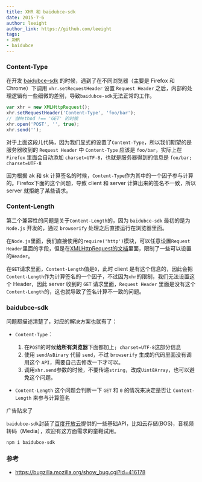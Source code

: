 ```yaml
---
title: XHR 和 baidubce-sdk
date: 2015-7-6
author: leeight
author_link: https://github.com/leeight
tags:
- XHR
- baidubce
---
```



### Content-Type

在开发 [baidubce-sdk](https://www.npmjs.com/package/baidubce-sdk) 的时候，遇到了在不同浏览器（主要是 Firefox 和 Chrome）下调用 `xhr.setRequestHeader` 设置 `Request Header` 之后，内部的处理逻辑有一些细微的差别，导致`baidubce-sdk`无法正常的工作。


```js
var xhr = new XMLHttpRequest();
xhr.setRequestHeader('Content-Type', 'foo/bar');
// 当Method !== 'GET' 的时候
xhr.open('POST', '', true);
xhr.send('');
```

对于上面这段儿代码，因为我们显式的设置了`Content-Type`，所以我们期望的是服务器收到的 `Request Header` 中 `Content-Type` 应该是 `foo/bar`，实际上在 `Firefox` 里面会自动添加 `charset=UTF-8`，也就是服务器得到的信息是 `foo/bar; charset=UTF-8`

<!-- more -->

因为根据 ak 和 sk 计算签名的时候，`Content-Type`作为其中的一个因子参与计算的。Firefox下面的这个问题，导致 client 和 server 计算出来的签名不一致，所以 server 就拒绝了某些请求。

### Content-Length

第二个兼容性的问题是关于`Content-Length`的，因为 `baidubce-sdk` 最初的是为 `Node.js` 开发的，通过 `browserify` 处理之后直接运行在浏览器里面。

在`Node.js`里面，我们直接使用的`require('http')`模块，可以任意设置`Request Header`里面的字段，但是在[XMLHttpRequest的文档](http://www.w3.org/TR/XMLHttpRequest/#the-setrequestheader%28%29-method)里面，限制了一些可以设置的`Header`。

在`GET`请求里面，`Content-Length`值是`0`，此时 client 是有这个信息的，因此会把`Content-Length`作为计算签名的一个因子，不过因为`xhr`的限制，我们无法设置这个 Header，因此 server 收到的 `GET` 请求里面，`Request Header` 里面是没有这个`Content-Length`的，这也就导致了签名计算不一致的问题。

### baidubce-sdk

问题都描述清楚了，对应的解决方案也就有了：

* `Content-Type`：

  1. 在`POST`的时候**给所有浏览器**下面都加上`; charset=UTF-8`这部分信息
  2. 使用 `sendAsBinary` 代替 `send`，不过 `browserify` 生成的代码里面没有调用这个 `API`，需要自己去修改一下才可以。
  3. 调用`xhr.send`参数的时候，不要传递`string`，改成`Uint8Array`，也可以避免这个问题。

* `Content-Length` 这个问题会判断一下 `GET` 和 `0` 的情况来决定是否让 `Content-Length` 来参与计算签名

广告贴来了

`baidubce-sdk`封装了[百度开放云](http://bce.baidu.com/)提供的一些基础API，比如云存储(BOS)，音视频转码（Media），欢迎有这方面需求的童鞋试用。

```
npm i baidubce-sdk
```


### 参考

* <https://bugzilla.mozilla.org/show_bug.cgi?id=416178>
